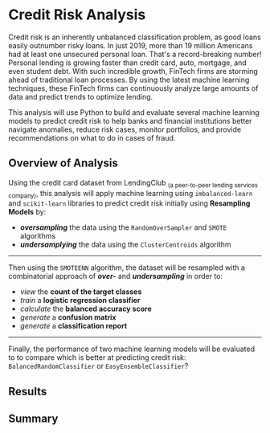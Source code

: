 # Credit Risk Analysis
Credit risk is an inherently unbalanced classification problem, as good loans easily outnumber risky loans. In just 2019, more than 19 million Americans had at least one unsecured personal loan. That's a record-breaking number! Personal lending is growing faster than credit card, auto, mortgage, and even student debt. With such incredible growth, FinTech firms are storming ahead of traditional loan processes. By using the latest machine learning techniques, these FinTech firms can continuously analyze large amounts of data and predict trends to optimize lending.

This analysis will use Python to build and evaluate several machine learning models to predict credit risk to help banks and financial institutions better navigate anomalies, reduce risk cases, monitor portfolios, and provide recommendations on what to do in cases of fraud.

## Overview of Analysis
Using the credit card dataset from LendingClub <sub>(a peer-to-peer lending services company)</sub>, this analysis will apply machine learning using `imbalanced-learn` and `scikit-learn` libraries to predict credit risk initially using **Resampling Models** by:
 - ***oversampling*** the data using the `RandomOverSampler` and `SMOTE` algorithms  
 - ***undersamplying*** the data using the `ClusterCentroids` algorithm

---
Then using the `SMOTEENN` algorithm, the dataset will be resampled with a combinatorial approach of ***over-*** and ***undersampling*** in order to:
- *view* the **count of the target classes**
- *train* a **logistic regression classifier**
- *calculate* the **balanced accuracy score**
- *generate* a **confusion matrix**
- *generate* a **classification report**

--- 
Finally, the performance of two machine learning models will be evaluated to to compare which is better at predicting credit risk:  `BalancedRandomClassifier`    or     `EasyEnsembleClassifier`?
  

## Results

## Summary